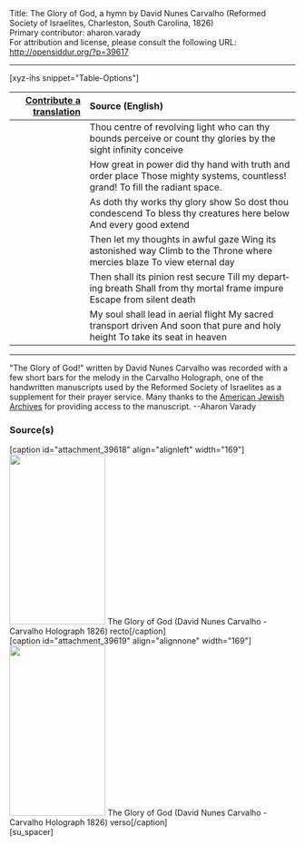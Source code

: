 <html>
<head></head>
<body>
Title: The Glory of God, a hymn by David Nunes Carvalho (Reformed Society of Israelites, Charleston, South Carolina, 1826)<br />
Primary contributor: aharon.varady<br />
For attribution and license, please consult the following URL: <a href="http://opensiddur.org/?p=39617">http://opensiddur.org/?p=39617</a>
<p />
<hr />

[xyz-ihs snippet="Table-Options"]<table style="margin-left: auto; margin-right: auto;" class="draggable">
<thead><tr><th id="x" style="text-align: right;"><a href="/translate/" target="_blank" rel="noopener">Contribute a translation</a></th><th style="text-align: left;">Source (English)</th></tr></thead>
<tbody>
<tr><td style="vertical-align:top;">
<div class="liturgy" lang="he" style="text-align: right;">

</div></td>

<td style="vertical-align:top;">
<div class="english" lang="en" style="text-align: left;">
Thou centre of revolving light
 who can thy bounds perceive
or count thy glories by the sight 
infinity conceive
</div></td></tr>


<tr><td style="vertical-align:top;">
<div class="liturgy" lang="he" style="text-align: right;">

</div></td>

<td style="vertical-align:top;">
<div class="english" lang="en" style="text-align: left;">
How great in power did thy hand
with truth and order place
Those mighty systems, countless! grand!
To fill the radiant space.
</div></td></tr>


<tr><td style="vertical-align:top;">
<div class="liturgy" lang="he" style="text-align: right;">

</div></td>

<td style="vertical-align:top;">
<div class="english" lang="en" style="text-align: left;">
As doth thy works thy glory show
So dost thou condescend
To bless thy creatures here below 
And every good extend
</div></td></tr>


<tr><td style="vertical-align:top;">
<div class="liturgy" lang="he" style="text-align: right;">

</div></td>

<td style="vertical-align:top;">
<div class="english" lang="en" style="text-align: left;">
Then let my thoughts in awful gaze
Wing its astonished way
Climb to the Throne where mercies blaze 
To view eternal day
</div></td></tr>


<tr><td style="vertical-align:top;">
<div class="liturgy" lang="he" style="text-align: right;">

</div></td>

<td style="vertical-align:top;">
<div class="english" lang="en" style="text-align: left;">
Then shall its pinion rest secure
Till my departing breath
Shall from thy mortal frame impure
Escape from silent death
</div></td></tr>


<tr><td style="vertical-align:top;">
<div class="liturgy" lang="he" style="text-align: right;">

</div></td>

<td style="vertical-align:top;">
<div class="english" lang="en" style="text-align: left;">
My soul shall lead in aerial flight
My sacred transport driven
And soon that pure and holy height
To take its seat in heaven
</div></td></tr>
</tbody></table>

<hr />

"The Glory of God!" written by David Nunes Carvalho was recorded with a few short bars for the melody in the Carvalho Holograph, one of the handwritten manuscripts used by the Reformed Society of Israelites as a supplement for their prayer service. Many thanks to the <a href="http://americanjewisharchives.org">American Jewish Archives</a> for providing access to the manuscript. --Aharon Varady

<h3>Source(s)</h3>

<span style="float: right;">[caption id="attachment_39618" align="alignleft" width="169"]<a href="https://opensiddur.org/wp-content/uploads/2021/10/The-Glory-of-God-David-Nunes-Carvalho-Carvalho-Holograph-1826-recto-scaled.jpg"><img src="https://opensiddur.org/wp-content/uploads/2021/10/The-Glory-of-God-David-Nunes-Carvalho-Carvalho-Holograph-1826-recto-169x300.jpg" alt="" width="169" height="300" class="size-medium wp-image-39618" /></a> The Glory of God (David Nunes Carvalho - Carvalho Holograph 1826) recto[/caption]</span> <span style="float: left;">[caption id="attachment_39619" align="alignnone" width="169"]<a href="https://opensiddur.org/wp-content/uploads/2021/10/The-Glory-of-God-David-Nunes-Carvalho-Carvalho-Holograph-1826-verso-scaled.jpg"><img src="https://opensiddur.org/wp-content/uploads/2021/10/The-Glory-of-God-David-Nunes-Carvalho-Carvalho-Holograph-1826-verso-169x300.jpg" alt="" width="169" height="300" class="size-medium wp-image-39619" /></a> The Glory of God (David Nunes Carvalho - Carvalho Holograph 1826) verso[/caption]</span>[su_spacer]

&nbsp;

</body>
</html>